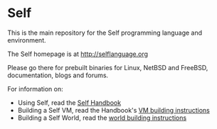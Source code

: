 Self
====

This is the main repository for the Self programming language and environment.

The Self homepage is at http://selflanguage.org

Please go there for prebuilt binaries for Linux, NetBSD and FreeBSD, documentation,
blogs and forums.

For information on:

  * Using Self, read the [Self Handbook][1]
  * Building a Self VM, read the Handbook's [VM building instructions][2]
  * Building a Self World, read the [world building instructions][3]
  
[1]: http://handbook.selflanguage.org/2017.1/
[2]: http://handbook.selflanguage.org/2017.1/buildvm.html
[3]: http://handbook.selflanguage.org/2017.1/buildworld.html
 
